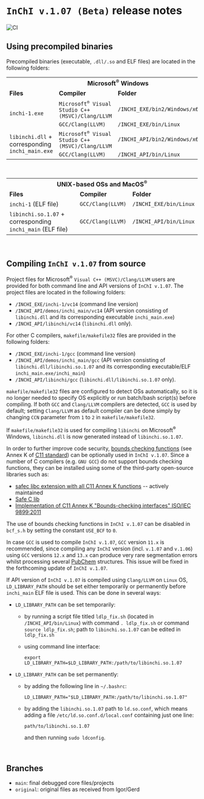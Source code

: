 # `InChI v.1.07 (Beta)` release notes

 ![CI](https://github.com/IUPAC-InChI/InChI_Dev/actions/workflows/ci.yml/badge.svg)

## Using precompiled binaries
Precompiled binaries (executable, `.dll/.so` and ELF files) are located in the following folders:
<br />
<table id="Win">
  <tr>
    <td colspan="3" align="center"><strong>Microsoft<sup>&reg;</sup> Windows</strong></td>
  </tr>
  <tr>
    <td>
      <strong>Files</strong>
    </td>
    <td>
      <strong>Compiler</strong>
    </td>
    <td>
      <strong>Folder</strong>
    </td>
  </tr>
  <tc>
    <td rowspan="2">
      <code>inchi-1.exe</code>
    </td>
    <td>
      <code>Microsoft<sup>&reg;</sup> Visual Studio C++ (MSVC)/Clang/LLVM</code>
    </td>
    <td>
      <code>/INCHI_EXE/bin2/Windows/x64/Release</code>
    </td>
  </tr>
  <tr>
    <td>
      <code>GCC/Clang(LLVM)</code>
    </td>
    <td>
      <code>/INCHI_EXE/bin/Linux</code>
    </td>
  </tr>
  <tc>
    <td rowspan="2">
      <code>libinchi.dll</code> + corresponding <code>inchi_main.exe</code>
    </td>
    <td>
      <code>Microsoft<sup>&reg;</sup> Visual Studio C++ (MSVC)/Clang/LLVM</code>
    </td>
    <td>
      <code>/INCHI_API/bin2/Windows/x64/Release</code>
    </td>
  </tr>
  <tr>
    <td>
      <code>GCC/Clang(LLVM)</code>
    </td>
    <td>
      <code>/INCHI_API/bin/Linux</code>
    </td>
  </tr>
</table>
<br />
<table id="OtherOS">
  <tr>
    <td colspan="3" align="center"><strong>UNIX-based OSs and MacOS<sup>&reg;</sup></strong></td>
  </tr>
  <tr>
    <td>
      <strong>Files</strong>
    </td>
    <td>
      <strong>Compiler</strong>
    </td>
    <td>
      <strong>Folder</strong>
    </td>
  </tr>
  <tc>
    <td>
      <code>inchi-1</code> (ELF file)
    </td>
    <td>
      <code>GCC/Clang(LLVM)</code>
    </td>
    <td>
      <code>/INCHI_EXE/bin/Linux</code>
    </td>
  </tr>
  <tc>
    <td>
      <code>libinchi.so.1.07</code> + corresponding <code>inchi_main</code> (ELF file)
    </td>
    <td>
      <code>GCC/Clang(LLVM)</code>
    </td>
    <td>
      <code>/INCHI_API/bin/Linux</code>
    </td>
  </tr>
</table>
<br />

## Compiling `InChI v.1.07` from source

Project files for Microsoft<sup>&reg;</sup> `Visual C++ (MSVC)/Clang/LLVM` users are provided for both command line and API versions of `InChI v.1.07`. The project files are located in the following folders:

- `/INCHI_EXE/inchi-1/vc14` (command line version)
- `/INCHI_API/demos/inchi_main/vc14` (API version consisting of `libinchi.dll` and its corresponding executable `inchi_main.exe`)
- `/INCHI_API/libinchi/vc14` (`libinchi.dll` only).

For other C compilers, `makefile/makefile32` files are provided in the following folders:

- `/INCHI_EXE/inchi-1/gcc` (command line version)
- `/INCHI_API/demos/inchi_main/gcc` (API version consisting of `libinchi.dll/libinchi.so.1.07` and its corresponding executable/ELF `inchi_main.exe/inchi_main`)
- `/INCHI_API/libinchi/gcc` (`libinchi.dll/libinchi.so.1.07` only).

`makefile/makefile32` files are configured to detect OSs automatically, so it is no longer needed to specify OS explicitly or run batch/bash script(s) before compiling. If both `GCC` and `Clang/LLVM` compilers are detected, `GCC` is used by default; setting `Clang/LLVM` as default compiler can be done simply by changing `CCN` parameter from `1` to `2` in `makefile/makefile32`.

If `makefile/makefile32` is used for compiling `libinchi` on Microsoft<sup>&reg;</sup> Windows, `libinchi.dll` is now generated instead of `libinchi.so.1.07`.

In order to further improve code security, [bounds checking functions](https://wiki.sei.cmu.edu/confluence/display/c/Scope) (see Annex K of [C11 standard](https://en.cppreference.com/w/c/11)) can be optionally used in `InChI v.1.07`. Since a number of C compilers (e.g. `GNU GCC`) do not support bounds checking functions, they can be installed using some of the third-party open-source libraries such as:

- [safec libc extension with all C11 Annex K functions](https://github.com/rurban/safeclib) -- actively maintained
- [Safe C lib](https://sourceforge.net/projects/safeclib/)
- [Implementation of C11 Annex K "Bounds-checking interfaces" ISO/IEC 9899:2011](https://github.com/sbaresearch/slibc)

The use of bounds checking functions in `InChI v.1.07` can be disabled in `bcf_s.h` by setting the constant `USE_BCF` to `0`.

In case `GCC` is used to compile `InChI v.1.07`, `GCC` version `11.x` is recommended, since compiling any `InChI` version (incl. `v.1.07` and `v.1.06`) using `GCC` versions `12.x` and `13.x` can produce very rare segmentation errors whilst processing several [PubChem](https://pubchem.ncbi.nlm.nih.gov/) structures. This issue will be fixed in the forthcoming update of `InChI v.1.07`.

If API version of `InChI v.1.07` is compiled using `Clang/LLVM` on `Linux` OS, `LD_LIBRARY_PATH` should be set either temporarily or permanently before `inchi_main` ELF file is used.
This can be done in several ways:

- `LD_LIBRARY_PATH` can be set temporarily:
  - by running a script file titled `ldlp_fix.sh` (located in `/INCHI_API/bin/Linux`) with command `. ldlp_fix.sh` or command `source ldlp_fix.sh`; path to `libinchi.so.1.07` can be edited in `ldlp_fix.sh`
  - using command line interface:
  
    ```
    export LD_LIBRARY_PATH=$LD_LIBRARY_PATH:/path/to/libinchi.so.1.07
    ```

- `LD_LIBRARY_PATH` can be set permanently:
  - by adding the following line in `~/.bashrc`:

      ```
      LD_LIBRARY_PATH="$LD_LIBRARY_PATH:/path/to/libinchi.so.1.07"
      ```

  - by adding the `libinchi.so.1.07` path to `ld.so.conf`, which means adding a file `/etc/ld.so.conf.d/local.conf` containing just one line:

      ```
      path/to/libinchi.so.1.07
      ```

      and then running `sudo ldconfig`.
<br />

## Branches
* `main`: final debugged core files/projects
* `original`: original files as received from Igor/Gerd
